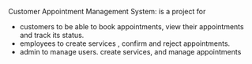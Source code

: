 Customer Appointment Management System: is a project for 
- customers to be able to book appointments, view their appointments and track its status.
- employees to create services , confirm and reject appointments.
- admin to manage users. create services, and manage appointments
